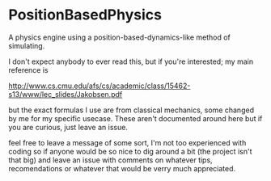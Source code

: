 PositionBasedPhysics
====================

A physics engine using a position-based-dynamics-like method of simulating.

I don't expect anybody to ever read this, but if you're interested; my main reference is

http://www.cs.cmu.edu/afs/cs/academic/class/15462-s13/www/lec_slides/Jakobsen.pdf

but the exact formulas I use are from classical mechanics, some changed by me for my specific usecase.
These aren't documented around here but if you are curious, just leave an issue.

feel free to leave a message of some sort, I'm not too experienced with coding so if anyone would be so nice to dig around a bit (the project isn't that big) and leave an issue with comments on whatever tips, recomendations or whatever that would be verry much appreciated.
